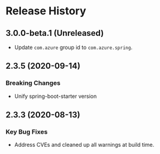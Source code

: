 # Release History

## 3.0.0-beta.1 (Unreleased)
- Update `com.azure` group id to `com.azure.spring`.

## 2.3.5 (2020-09-14)
### Breaking Changes
- Unify spring-boot-starter version

## 2.3.3 (2020-08-13)

### Key Bug Fixes 
- Address CVEs and cleaned up all warnings at build time. 
